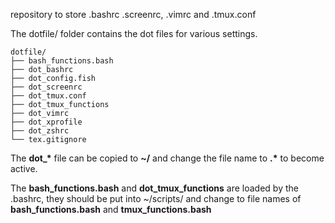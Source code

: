 repository to store .bashrc .screenrc, .vimrc and .tmux.conf

The dotfile/ folder contains the dot files for various settings.

```
dotfile/
├── bash_functions.bash
├── dot_bashrc
├── dot_config.fish
├── dot_screenrc
├── dot_tmux.conf
├── dot_tmux_functions
├── dot_vimrc
├── dot_xprofile
├── dot_zshrc
└── tex.gitignore
```

The **dot_\*** file can be copied to **~/** and change the file name to **.\*** to become active.

The **bash_functions.bash** and **dot_tmux_functions** are loaded by the .bashrc,
they should be put into ~/scripts/ and change to file names of
**bash_functions.bash** and **tmux_functions.bash**
